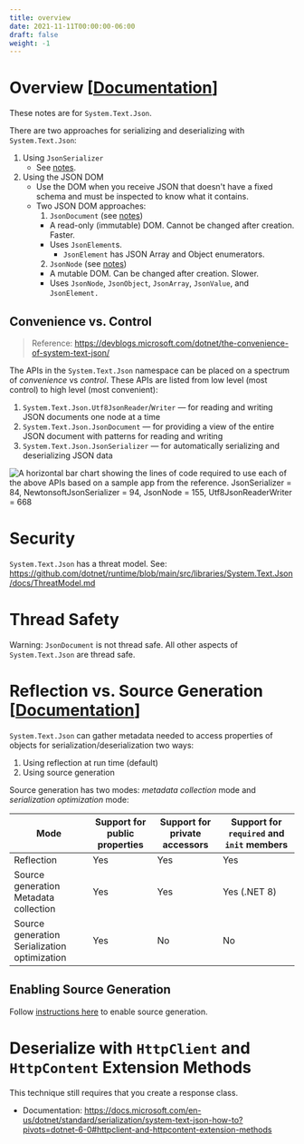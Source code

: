 ```yaml
---
title: overview
date: 2021-11-11T00:00:00-06:00
draft: false
weight: -1
---
```


# Overview [[Documentation](https://learn.microsoft.com/en-us/dotnet/standard/serialization/system-text-json/overview)]  

These notes are for `System.Text.Json`. 

There are two approaches for serializing and deserializing with `System.Text.Json`:
1. Using `JsonSerializer`
   * See [notes](../jsonserializer).
2. Using the JSON DOM
   * Use the DOM when you receive JSON that doesn't have a fixed schema and must be inspected to know what it contains.  
   * Two JSON DOM approaches:  
     1.  `JsonDocument` (see [notes](jsondocument-and-jsonelement))
        * A read-only (immutable) DOM. Cannot be changed after creation. Faster.
        * Uses `JsonElement`s.
          * `JsonElement` has JSON Array and Object enumerators.
     2.  `JsonNode` (see [notes](jsonnode))
        * A mutable DOM. Can be changed after creation. Slower.
        * Uses `JsonNode`, `JsonObject`, `JsonArray`, `JsonValue`, and `JsonElement.`

## Convenience vs. Control
> Reference: https://devblogs.microsoft.com/dotnet/the-convenience-of-system-text-json/

The APIs in the `System.Text.Json` namespace can be placed on a spectrum of *convenience* vs *control*. 
These APIs are listed from low level (most control) to high level (most convenient):
1. `System.Text.Json.Utf8JsonReader`/`Writer` — for reading and writing JSON documents one node at a time
2. `System.Text.Json.JsonDocument` — for providing a view of the entire JSON document with patterns for reading and writing
3. `System.Text.Json.JsonSerializer` — for automatically serializing and deserializing JSON data

![A horizontal bar chart showing the lines of code required to use each of the above APIs based on a sample app from the reference.
JsonSerializer = 84, NewtonsoftJsonSerializer = 94, JsonNode = 155, Utf8JsonReaderWriter = 668](image.png)

# Security
`System.Text.Json` has a threat model.  See: https://github.com/dotnet/runtime/blob/main/src/libraries/System.Text.Json/docs/ThreatModel.md

# Thread Safety
<r>Warning</r>: `JsonDocument` is not thread safe.  All other aspects of `System.Text.Json` are thread safe.

# Reflection vs. Source Generation [[Documentation](https://learn.microsoft.com/en-us/dotnet/standard/serialization/system-text-json/source-generation-modes?pivots=dotnet-7-0)]  

`System.Text.Json` can gather metadata needed to access properties of objects for serialization/deserialization two ways:
1. Using reflection at run time (default)
2. Using source generation

Source generation has two modes: *metadata collection* mode and *serialization optimization* mode:

| Mode                                                | Support for <br /> public properties | Support for <br /> private accessors | Support for <br /> `required` and `init` members |
| --------------------------------------------------- | ------------------------------------ | ------------------------------------ | ------------------------------------------------ |
| Reflection                                          | Yes                                  | Yes                                  | Yes                                              |
| Source generation <br /> Metadata collection        | Yes                                  | Yes                                  | Yes (.NET 8)                                     |
| Source generation <br /> Serialization optimization | Yes                                  | No                                   | No                                               |

## Enabling Source Generation
Follow [instructions here](https://learn.microsoft.com/en-us/dotnet/standard/serialization/system-text-json/source-generation?pivots=dotnet-7-0) to enable source generation.

# Deserialize with `HttpClient` and `HttpContent` Extension Methods
This technique still requires that you create a response class.
- Documentation: https://docs.microsoft.com/en-us/dotnet/standard/serialization/system-text-json-how-to?pivots=dotnet-6-0#httpclient-and-httpcontent-extension-methods

